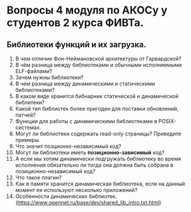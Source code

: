 
# Вопросы 4 модуля по АКОСу у студентов 2 курса ФИВТа. 

## Библиотеки функций и их загрузка.

1) В чем отличие Фон-Неймановской архитектуры от Гарвардской?
2) В чём разница между библиотеками и обычными исполняемыми ELF-файлами?
3) Зачем нужны библиотеки?
4) В чем разница между динамическими и статическими библиотеками?
5) В каком виде хранится бибнарник статической и динамической библитеки?
6) Какой тип библиотек более пригоден для поставки обновлений, патчей?
7) Функции для работы с динамическими библиотеками в POSIX-системах.
8) Могут ли библиотеки содержать read-only страницы? Приведите примеры.
9) Что значит позционно-независимый код?
10) Могут ли библиотеки иметь __позиционно-зависимый__ код?
11) А если мы хотим динамически подгружать библиотеку во время исполнения обязательно ли тогда она должна быть собрана в позиционно-независимый код?
12) Что такое плагин?
13) Как в памяти хранится динамическая библиотека, если на данный момент ее используют несколько приложений?
14) Особенности динамических библиотек. (https://www.opennet.ru/base/dev/shared_lib_intro.txt.html)
